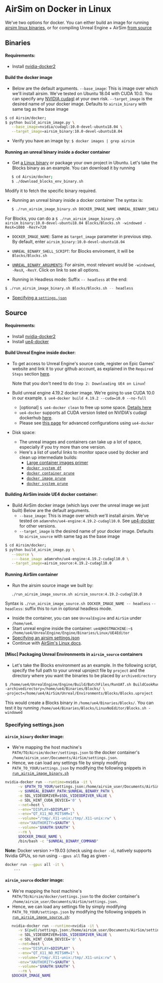 # AirSim on Docker in Linux
We've two options for docker. You can either build an image for running [airsim linux binaries](#binaries), or for compiling Unreal Engine + AirSim [from source](#source)

## Binaries
#### Requirements:
- Install [nvidia-docker2](https://github.com/NVIDIA/nvidia-docker#quickstart)

#### Build the docker image
- Below are the default arguments.
  `--base_image`: This is image over which we'll install airsim. We've tested on Ubuntu 18.04 with CUDA 10.0.
   You can specify any [NVIDIA cudagl](https://hub.docker.com/r/nvidia/cudagl/) at your own risk.
   `--target_image` is the desired name of your docker image.
   Defaults to `airsim_binary` with same tag as the base image

```bash
$ cd Airsim/docker;
$ python build_airsim_image.py \
   --base_image=nvidia/cudagl:10.0-devel-ubuntu18.04 \
   --target_image=airsim_binary:10.0-devel-ubuntu18.04
```

- Verify you have an image by:
 `$ docker images | grep airsim`

#### Running an unreal binary inside a docker container
- Get [a Linux binary](https://github.com/Microsoft/AirSim/releases) or package your own project in Ubuntu.
Let's take the Blocks binary as an example.
You can download it by running

```bash
   $ cd Airsim/docker;
   $ ./download_blocks_env_binary.sh
```

Modify it to fetch the specific binary required.

- Running an unreal binary inside a docker container
   The syntax is:

```bash
   $ ./run_airsim_image_binary.sh DOCKER_IMAGE_NAME UNREAL_BINARY_SHELL_SCRIPT UNREAL_BINARY_ARGUMENTS -- headless
```

   For Blocks, you can do a `$ ./run_airsim_image_binary.sh airsim_binary:10.0-devel-ubuntu18.04 Blocks/Blocks.sh -windowed -ResX=1080 -ResY=720`

   * `DOCKER_IMAGE_NAME`: Same as `target_image` parameter in previous step. By default, enter `airsim_binary:10.0-devel-ubuntu18.04`
   * `UNREAL_BINARY_SHELL_SCRIPT`: for Blocks enviroment, it will be `Blocks/Blocks.sh`
   * [`UNREAL_BINARY_ARGUMENTS`](https://docs.unrealengine.com/en-us/Programming/Basics/CommandLineArguments):
      For airsim, most relevant would be `-windowed`, `-ResX`, `-ResY`. Click on link to see all options.

  * Running in Headless mode:
      Suffix `-- headless` at the end:
```bash
$ ./run_airsim_image_binary.sh Blocks/Blocks.sh -- headless
```

- [Specifying a `settings.json`](#specifying-settingsjson)

## Source
#### Requirements:
- Install [nvidia-docker2](https://docs.nvidia.com/datacenter/cloud-native/container-toolkit/install-guide.html#docker)
- Install [ue4-docker](https://docs.adamrehn.com/ue4-docker/configuration/configuring-linux)

#### Build Unreal Engine inside docker:
- To get access to Unreal Engine's source code, register on Epic Games' website and link it to your github account, as explained in the `Required Steps` section [here](https://docs.unrealengine.com/en-us/Platforms/Linux/BeginnerLinuxDeveloper/SettingUpAnUnrealWorkflow).

    Note that you don't need to do `Step 2: Downloading UE4 on Linux`!

- Build unreal engine 4.19.2 docker image. We're going to use CUDA 10.0 in our example.
    `$ ue4-docker build 4.19.2 --cuda=10.0 --no-full`
    - [optional] `$ ue4-docker clean` to free up some space. [Details here](https://docs.adamrehn.com/ue4-docker/commands/clean)
    - `ue4-docker` supports all CUDA version listed on NVIDIA's cudagl dockerhub [here](https://hub.docker.com/r/nvidia/cudagl/).
    - Please see [this page](https://docs.adamrehn.com/ue4-docker/building-images/advanced-build-options) for advanced configurations using `ue4-docker`

- Disk space:
    - The unreal images and containers can take up a lot of space, especially if you try more than one version.
    - Here's a list of useful links to monitor space used by docker and clean up intermediate builds:
        - [Large container images primer](https://docs.adamrehn.com/ue4-docker/read-these-first/large-container-images-primer)
        - [`docker system df`](https://docs.docker.com/engine/reference/commandline/system_df/)
        - [`docker container prune`](https://docs.docker.com/engine/reference/commandline/container_prune/)
        - [`docker image prune`](https://docs.docker.com/engine/reference/commandline/image_prune/)
        - [`docker system prune`](https://docs.docker.com/engine/reference/commandline/system_prune/)

#### Building AirSim inside UE4 docker container:
* Build AirSim docker image (which lays over the unreal image we just built)
  Below are the default arguments.
    - `--base_image`: This is image over which we'll install airsim. We've tested on `adamrehn/ue4-engine:4.19.2-cudagl10.0`. See [ue4-docker](https://docs.adamrehn.com/ue4-docker/building-images/available-container-images) for other versions.
    - `--target_image` is the desired name of your docker image.
   Defaults to `airsim_source` with same tag as the base image

```bash
$ cd Airsim/docker;
$ python build_airsim_image.py \
   --source \
   ----base_image adamrehn/ue4-engine:4.19.2-cudagl10.0 \
   --target_image=airsim_source:4.19.2-cudagl10.0
```

#### Running AirSim container
* Run the airsim source image we built by:

```bash
   ./run_airsim_image_source.sh airsim_source:4.19.2-cudagl10.0
```

   Syntax is `./run_airsim_image_source.sh DOCKER_IMAGE_NAME -- headless`
   `-- headless`: suffix this to run in optional headless mode.

* Inside the container, you can see `UnrealEngine` and `AirSim` under `/home/ue4`.
* Start unreal engine inside the container:
   `ue4@HOSTMACHINE:~$ /home/ue4/UnrealEngine/Engine/Binaries/Linux/UE4Editor`
* [Specifying an airsim settings.json](#specifying-settingsjson)
* Continue with [AirSim's Linux docs](build_linux.md#build-unreal-environment).

#### [Misc] Packaging Unreal Environments in `airsim_source` containers
* Let's take the Blocks environment as an example.
    In the following script, specify the full path to your unreal uproject file by `project` and the directory where you want the binaries to be placed by `archivedirectory`

```bash
$ /home/ue4/UnrealEngine/Engine/Build/BatchFiles/RunUAT.sh BuildCookRun -platform=Linux -clientconfig=Shipping -serverconfig=Shipping -noP4 -cook -allmaps -build -stage -prereqs -pak -archive \
-archivedirectory=/home/ue4/Binaries/Blocks/ \
-project=/home/ue4/AirSim/Unreal/Environments/Blocks/Blocks.uproject
```

This would create a Blocks binary in `/home/ue4/Binaries/Blocks/`.
You can test it by running `/home/ue4/Binaries/Blocks/LinuxNoEditor/Blocks.sh -windowed`

### Specifying settings.json
#### `airsim_binary` docker image:
  - We're mapping the host machine's `PATH/TO/Airsim/docker/settings.json` to the docker container's `/home/airsim_user/Documents/AirSim/settings.json`.
  - Hence, we can load any settings file by simply modifying `PATH_TO_YOUR/settings.json` by modifying the following snippets in [`run_airsim_image_binary.sh`](https://github.com/Microsoft/AirSim/blob/master/docker/run_airsim_image_binary.sh)

```bash
nvidia-docker run --runtime=nvidia -it \
      -v $PATH_TO_YOUR/settings.json:/home/airsim_user/Documents/AirSim/settings.json \
      -v $UNREAL_BINARY_PATH:$UNREAL_BINARY_PATH \
      -e SDL_VIDEODRIVER=$SDL_VIDEODRIVER_VALUE \
      -e SDL_HINT_CUDA_DEVICE='0' \
      --net=host \
      --env="DISPLAY=$DISPLAY" \
      --env="QT_X11_NO_MITSHM=1" \
      --volume="/tmp/.X11-unix:/tmp/.X11-unix:rw" \
      -env="XAUTHORITY=$XAUTH" \
      --volume="$XAUTH:$XAUTH" \
      --rm \
      $DOCKER_IMAGE_NAME \
      /bin/bash -c "$UNREAL_BINARY_COMMAND"
```

**Note:** Docker version >=19.03 (check using `docker -v`), natively supports Nvidia GPUs, so run using `--gpus all` flag as given -

```bash
docker run --gpus all -it \
    ...
```

####  `airsim_source` docker image:

  * We're mapping the host machine's `PATH/TO/Airsim/docker/settings.json` to the docker container's `/home/airsim_user/Documents/AirSim/settings.json`.
  * Hence, we can load any settings file by simply modifying `PATH_TO_YOUR/settings.json` by modifying the following snippets in [`run_airsim_image_source.sh`](https://github.com/Microsoft/AirSim/blob/master/docker/run_airsim_image_source.sh):

```bash
   nvidia-docker run --runtime=nvidia -it \
      -v $(pwd)/settings.json:/home/airsim_user/Documents/AirSim/settings.json \
      -e SDL_VIDEODRIVER=$SDL_VIDEODRIVER_VALUE \
      -e SDL_HINT_CUDA_DEVICE='0' \
      --net=host \
      --env="DISPLAY=$DISPLAY" \
      --env="QT_X11_NO_MITSHM=1" \
      --volume="/tmp/.X11-unix:/tmp/.X11-unix:rw" \
      -env="XAUTHORITY=$XAUTH" \
      --volume="$XAUTH:$XAUTH" \
      --rm \
   $DOCKER_IMAGE_NAME
```
